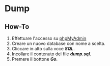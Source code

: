 # Dump

## How-To

1. Effettuare l'accesso su [phpMyAdmin](http://phpmyadmin.lab.school/)
2. Creare un nuovo database con nome a scelta.
3. Cliccare in alto sulla voce _**SQL**_.
4. Incollare il contenuto del file _**dump.sql**_.
5. Premere il bottone _**Go**_.